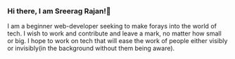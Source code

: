 ### Hi there, I am Sreerag Rajan!👋

I am a beginner web-developer seeking to make forays into the world of tech. I wish to work and contribute and leave a mark, no matter how small or big. I hope to work on tech that will ease the work of people either visibly or invisibly(in the background without them being aware).



<!--
**sreerag-rajan/sreerag-rajan** is a ✨ _special_ ✨ repository because its `README.md` (this file) appears on your GitHub profile.

Here are some ideas to get you started:

- 🔭 I’m currently working on ...
- 🌱 I’m currently learning ...
- 👯 I’m looking to collaborate on ...
- 🤔 I’m looking for help with ...
- 💬 Ask me about ...
- 📫 How to reach me: ...
- 😄 Pronouns: ...
- ⚡ Fun fact: ...
-->
